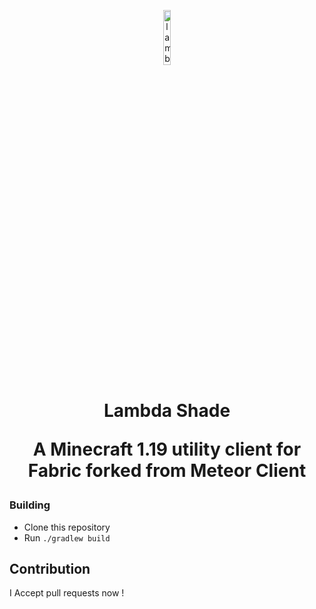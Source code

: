 <p align="center">
<img src="https://i.hizliresim.com/91rwjus.png" alt="lambdashade" width="15%"/>
</p>

<h1 align="center">Lambda Shade

<p align="center">
    A Minecraft 1.19 utility client for Fabric forked from Meteor Client
</p>


### Building
- Clone this repository
- Run `./gradlew build`


## Contribution

I Accept pull requests now !
